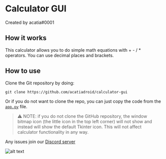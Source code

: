 # Calculator GUI
Created by acatia#0001

## How it works
This calculator allows you to do simple math equations with + - / * operators. You can use decimal places and brackets.

## How to use
Clone the Git repository by doing:

```
git clone https://github.com/acatiadroid/calculator-gui
```

Or if you do not want to clone the repo, you can just copy the code from the [`app.py`](https://github.com/acatiadroid/calculator-gui/blob/main/app.py) file.

> ⚠️ NOTE: if you do not clone the GitHub repository, the window bitmap icon (the little icon in the top left corner) will not show and instead will show the default Tkinter icon. This will not affect calculator functionality in any way.

Any issues join our [Discord server](https://discord.gg/p5bURjs)

![alt text](https://cdn.discordapp.com/attachments/763535909433376788/838802671062089728/unknown.png)
